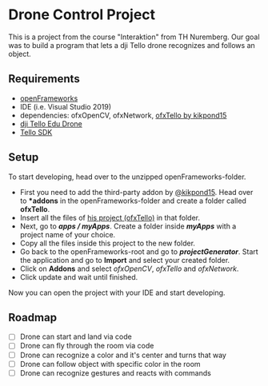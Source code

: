 # Drone Control Project
This is a project from the course "Interaktion" from TH Nuremberg. Our goal was to build a program that lets a dji Tello drone recognizes and follows an object.

## Requirements
- [openFrameworks](https://openframeworks.cc/download/)
- IDE (i.e. Visual Studio 2019)
- dependencies: ofxOpenCV, ofxNetwork, [ofxTello by kikpond15](https://github.com/kikpond15/ofxTello)
- [dji Tello Edu Drone](https://www.ryzerobotics.com/tello)
- [Tello SDK](https://terra-1-g.djicdn.com/2d4dce68897a46b19fc717f3576b7c6a/Tello%20%E7%BC%96%E7%A8%8B%E7%9B%B8%E5%85%B3/For%20Tello/Tello%20SDK%20Documentation%20EN_1.3_1122.pdf)

## Setup
To start developing, head over to the unzipped openFrameworks-folder. 
- First you need to add the third-party addon by [@kikpond15](https://github.com/kikpond15). Head over to __*addons__ in the openFrameworks-folder and create a folder called __ofxTello__.
- Insert all the files of [his project (ofxTello)](https://github.com/kikpond15/ofxTello) in that folder.
- Next, go to __*apps / myApps*__. Create a folder inside __*myApps*__ with a project name of your choice.
- Copy all the files inside this project to the new folder. 
- Go back to the openFrameworks-root and go to __*projectGenerator*__. Start the application and go to __Import__ and select your created folder.
- Click on __Addons__ and select _ofxOpenCV_, _ofxTello_ and _ofxNetwork_.
- Click update and wait until finished.

Now you can open the project with your IDE and start developing.

## Roadmap
- [ ] Drone can start and land via code
- [ ] Drone can fly through the room via code
- [ ] Drone can recognize a color and it's center and turns that way
- [ ] Drone can follow object with specific color in the room
- [ ] Drone can recognize gestures and reacts with commands
